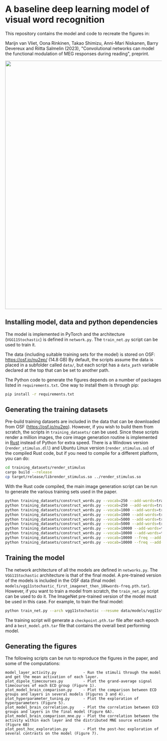 # A baseline deep learning model of visual word recognition

This repository contains the model and code to recreate the figures in:

Marijn van Vliet, Oona Rinkinen, Takao Shimizu, Anni-Mari Niskanen, Barry Devereux and Riitta Salmelin (2023), "Convolutional networks can model the functional modulation of MEG responses during reading", preprint.

<img src="figures/results.png" width="800">


## Installing model, data and python dependencies

The model is implemented in PyTorch and the architecture (`VGG11Stochastic`) is defined in `network.py`. The `train_net.py` script can be used to train it.

The data (including suitable training sets for the model) is stored on OSF: https://osf.io/nu2ep/ (14.8 GB)
By default, the scripts assume the data is placed in a subfolder called `data/`, but each script has a `data_path` variable declared at the top that can be set to another path.

The Python code to generate the figures depends on a number of packages listed in `requirements.txt`. One way to install them is through pip:

```bash
pip install -r requirements.txt
```


## Generating the training datasets

Pre-build training datasets are included in the data that can be downloaded from OSF (https://osf.io/nu2ep).
However, if you wish to build them from scratch, the scripts in `training_datasets/` can be used.
Since these scripts render a million images, the core image generation routine is implemented in [Rust](https://www.rust-lang.org/) instead of Python for extra speed.
There is a Windows version (`render_stimulus.dll`) and Ubuntu Linux version (`render_stimulus.so`) of the compiled Rust code, but if you need to compile for a different platform, you can do:

```bash
cd training_datasets/render_stimulus
cargo build --release
cp target/release/librender_stimulus.so ../render_stimulus.so
```

With the Rust code compiled, the main image generation script can be run to generate the various training sets used in the paper.

```bash
python training_datasets/construct_words.py --vocab=250 --add-words=training_datasets/include_words.txt data/training_datasets/250words train
python training_datasets/construct_words.py --vocab=250 --add-words=training_datasets/include_words.txt data/training_datasets/250words test
python training_datasets/construct_words.py --vocab=1000 --add-words=training_datasets/include_words.txt data/training_datasets/1kwords train
python training_datasets/construct_words.py --vocab=1000 --add-words=training_datasets/include_words.txt data/training_datasets/1kwords test
python training_datasets/construct_words.py --vocab=5000 --add-words=training_datasets/include_words.txt data/training_datasets/5kwords train
python training_datasets/construct_words.py --vocab=5000 --add-words=training_datasets/include_words.txt data/training_datasets/5kwords test
python training_datasets/construct_words.py --vocab=10000 --add-words=training_datasets/include_words.txt data/training_datasets/10kwords train
python training_datasets/construct_words.py --vocab=10000 --add-words=training_datasets/include_words.txt data/training_datasets/10kwords test
python training_datasets/construct_words.py --vocab=10000 --freq --add-words=training_datasets/include_words.txt data/training_datasets/10kwords-freq train
python training_datasets/construct_words.py --vocab=10000 --freq --add-words=training_datasets/include_words.txt data/training_datasets/10kwords-freq test
```


## Training the model

The network architecture of all the models are defined in `networks.py`.
The `VGG11Stochastic` architecture is that of the final model.
A pre-trained version of the models is included in the OSF data (final model: `models/vgg11stochastic_first_imagenet_then_10kwords-freq.pth.tar`).
However, if you want to train a model from scratch, the `train_net.py` script can be used to do it.
The ImageNet pre-trained version of the model must be used in this case.
For example, to train the final model:

```bash
python train_net.py --arch vgg11stochastic --resume data/models/vgg11stochastic_imagenet.pth.tar data/training_datasets/10kwords-freq
```

The training script will generate a `checkpoint.pth.tar` file after each epoch and a `best_model.pth.tar` file that contains the overall best performing model.


## Generating the figures

The following scripts can be run to reproduce the figures in the paper, and some of the computations:

```
model_layer_activity.py            - Run the stimuli through the model and get the mean activation of each layer.
plot_dipole_timecourses.py         - Plot the grand-average signal timecourses of each ECD group (Figure 1).
plot_model_brain_comparison.py     - Plot the comparison between ECD groups and layers in several models (Figures 3 and 4).
plot_hyperparameter_tuning.py      - Plot the exploration of hyperparameters (Figure 5).
plot_model_brain_correlation.py    - Plot the correlation between ECD groups and layers in the final model (Figure 6A).
plot_model_brain_comparison_mne.py - Plot the correlation between the activity within each layer and the distributed MNE source estimate (Figure 6B)
plot_post_hoc_exploration.py       - Plot the post-hoc exploration of several contrasts on the model (Figure 7).
```
